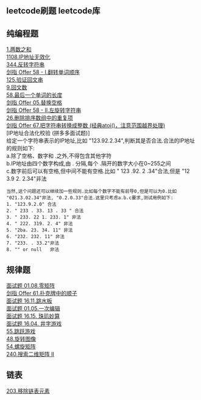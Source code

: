 
## leetcode刷题 leetcode库
## 纯编程题  
[1.两数之和](https://leetcode-cn.com/problems/two-sum/)  
[1108.IP地址无效化](https://leetcode-cn.com/problems/defanging-an-ip-address/)  
[344.反转字符串](https://leetcode-cn.com/problems/reverse-string/)  
[剑指 Offer 58 - I.翻转单词顺序](https://leetcode-cn.com/problems/fan-zhuan-dan-ci-shun-xu-lcof/)  
[125.验证回文串](https://leetcode-cn.com/problems/valid-palindrome/)  
[9.回文数](https://leetcode-cn.com/problems/palindrome-number/)  
[58.最后一个单词的长度](https://leetcode-cn.com/problems/length-of-last-word/)  
[剑指 Offer 05.替换空格](https://leetcode-cn.com/problems/ti-huan-kong-ge-lcof/)  
[剑指 Offer 58 - II.左旋转字符串](https://leetcode-cn.com/problems/zuo-xuan-zhuan-zi-fu-chuan-lcof/)  
[26.删除排序数组中的重复项](https://leetcode-cn.com/problems/remove-duplicates-from-sorted-array/)  
[剑指 Offer 67.把字符串转换成整数 (经典atoi()，注意范围越界处理)](https://leetcode-cn.com/problems/ba-zi-fu-chuan-zhuan-huan-cheng-zheng-shu-lcof/)  
[IP地址合法化校验 (拼多多面试题)]  
    给定一个字符串表示的IP地址,比如 "123.92.2.34",判断其是否合法.合法的IP地址的规则如下:  
    a.除了空格、数字和 .之外,不得包含其他字符  
    b.IP地址由四个数字构成,由 . 分隔,每个 .隔开的数字大小在0~255之间  
    c.数字前后可以有空格,但中间不能有空格.比如 " 123 .92. 2 .34"合法,但是 "12 3.9 2. 2.34"非法
    
    当然,这个问题还可以继续加一些规则.比如每个数字不能有前导0,但是可以为0.比如 "021.3.02.34"非法, "0.2.0.33"合法.这里只考虑a.b.c要求,测试用例如下:  
    1. "123.9.2.0" 合法
    2. " 233 . 33. 13 . 33 " 合法
    3. " 233. 22 1. 233. 1"	非法
    4. " 222. 319. 2. 4" 非法
    5. "2ba. 23. 34. 11" 非法
    6. "232. 232. 11" 非法
    7. "233. . 33.2"非法
    8. "" or null   非法



## 规律题  
[面试题 01.08.零矩阵](https://leetcode-cn.com/problems/zero-matrix-lcci/)  
[剑指 Offer 61.扑克牌中的顺子](https://leetcode-cn.com/problems/bu-ke-pai-zhong-de-shun-zi-lcof/)  
[面试题 16.11.跳水板](https://leetcode-cn.com/problems/diving-board-lcci/)  
[面试题 01.05.一次编辑](https://leetcode-cn.com/problems/one-away-lcci/)  
[面试题 16.15. 珠玑妙算](https://leetcode-cn.com/problems/master-mind-lcci/)  
[面试题 16.04. 井字游戏](https://leetcode-cn.com/problems/tic-tac-toe-lcci/)  
[55.跳跃游戏](https://leetcode-cn.com/problems/jump-game/)  
[48.旋转图像](https://leetcode-cn.com/problems/rotate-image/)  
[54.螺旋矩阵](https://leetcode-cn.com/problems/spiral-matrix/)  
[240.搜索二维矩阵 II](https://leetcode-cn.com/problems/search-a-2d-matrix-ii/)  


## 链表  
[203.移除链表元素](https://leetcode-cn.com/problems/remove-linked-list-elements/)   
 
